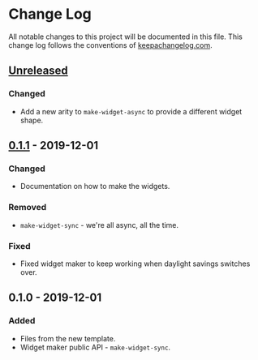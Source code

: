 # Change Log
All notable changes to this project will be documented in this file. This change log follows the conventions of [keepachangelog.com](http://keepachangelog.com/).

## [Unreleased]
### Changed
- Add a new arity to `make-widget-async` to provide a different widget shape.

## [0.1.1] - 2019-12-01
### Changed
- Documentation on how to make the widgets.

### Removed
- `make-widget-sync` - we're all async, all the time.

### Fixed
- Fixed widget maker to keep working when daylight savings switches over.

## 0.1.0 - 2019-12-01
### Added
- Files from the new template.
- Widget maker public API - `make-widget-sync`.

[Unreleased]: https://github.com/your-name/adv2020/compare/0.1.1...HEAD
[0.1.1]: https://github.com/your-name/adv2020/compare/0.1.0...0.1.1
